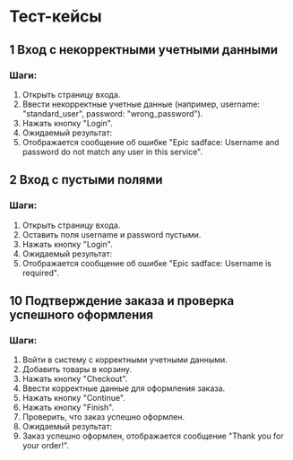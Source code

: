 # Тест-кейсы

## 1 Вход с некорректными учетными данными

### Шаги:

1. Открыть страницу входа.
2. Ввести некорректные учетные данные (например, username: "standard_user", password: "wrong_password").
3. Нажать кнопку "Login".
4. Ожидаемый результат:
5. Отображается сообщение об ошибке "Epic sadface: Username and password do not match any user in this service".

## 2 Вход с пустыми полями

### Шаги:

1. Открыть страницу входа.
2. Оставить поля username и password пустыми.
3. Нажать кнопку "Login".
4. Ожидаемый результат:
5. Отображается сообщение об ошибке "Epic sadface: Username is required".

## 10 Подтверждение заказа и проверка успешного оформления

### Шаги:

1. Войти в систему с корректными учетными данными.
2. Добавить товары в корзину.
3. Нажать кнопку "Checkout".
4. Ввести корректные данные для оформления заказа.
5. Нажать кнопку "Continue".
6. Нажать кнопку "Finish".
7. Проверить, что заказ успешно оформлен.
8. Ожидаемый результат:
9. Заказ успешно оформлен, отображается сообщение "Thank you for your order!".